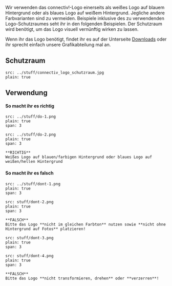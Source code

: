 Wir verwenden das connectiv!-Logo einerseits als weißes Logo auf blauem Hintergrund oder als blaues Logo auf weißem Hintergrund. Jegliche andere Farbvarianten sind zu vermeiden. Beispiele inklusive des zu verwendenden Logo-Schutzraumes seht ihr in den folgenden Beispielen. 
Der Schutzraum wird benötigt, um das Logo visuell vernünftig wirken zu lassen.

Wenn ihr das Logo benötigt, findet ihr es auf der Unterseite [Downloads](/download)
oder ihr sprecht einfach unsere Grafikabteilung mal an. 

## Schutzraum

```image
src: ../stuff/connectiv_logo_schutzraum.jpg
plain: true
```

## Verwendung

#### So macht ihr es richtig

```image
src: ../stuff/do-1.png
plain: true
span: 3
```

```image
src: ../stuff/do-2.png
plain: true
span: 3
```

```hint|directive
**RICHTIG**
Weißes Logo auf blauen/farbigen Hintergrund oder blaues Logo auf weißen/hellen Hintergrund
```

#### So macht ihr es falsch

```image
src: ../stuff/dont-1.png
plain: true
span: 3
```

```image
src: stuff/dont-2.png
plain: true
span: 3
```

```hint|warning
**FALSCH**
Bitte das Logo **nicht im gleichen Farbton** nutzen sowie **nicht ohne Hintergrund auf Fotos** platzieren!
```

```image
src: stuff/dont-3.png
plain: true
span: 3
```

```image
src: stuff/dont-4.png
plain: true
span: 3
```

```hint|warning
**FALSCH**
Bitte das Logo **nicht transformieren, drehen** oder **verzerren**!
```